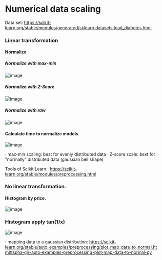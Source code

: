 # Numerical data scaling

Data set: https://scikit-learn.org/stable/modules/generated/sklearn.datasets.load_diabetes.html

### Linear transformation
#### Normalize
##### Normalize with max-min

![image](https://user-images.githubusercontent.com/78567418/147889844-0de14a58-db50-4d61-8f12-f4761b10792f.png)

##### Normalize with Z-Score

![image](https://user-images.githubusercontent.com/78567418/147889847-821f6ecf-c45c-4c7d-8f3b-f62819adfc29.png)

##### Normalize with raw

![image](https://user-images.githubusercontent.com/78567418/147889838-ad895d59-65c3-4898-8390-6ea2adbfcc0e.png)

#### Calculate time to normalize models.

![image](https://user-images.githubusercontent.com/78567418/147889938-5cd19855-9ece-45d9-aada-acb2743e0387.png)

· max-min scaling: best for evenly distributed data
· Z-score scale: best for "normally" distributed data (gaussian bell shape)

Tools of Scikit Learn : https://scikit-learn.org/stable/modules/preprocessing.html

### No linear transformation.
#### Histogram by price.

![image](https://user-images.githubusercontent.com/78567418/147889984-511757bc-0afd-45d7-9402-282f4cd00804.png)

### Histogram apply tan(1/x)

![image](https://user-images.githubusercontent.com/78567418/147890016-1b502ad1-d4f7-445e-93fe-b1bc29f4cbf4.png)

· mapping data to a gaussian distribution: https://scikit-learn.org/stable/auto_examples/preprocessing/plot_map_data_to_normal.html#sphx-glr-auto-examples-preprocessing-plot-map-data-to-normal-py
